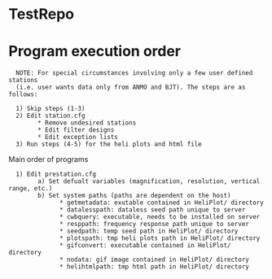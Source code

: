 TestRepo
========
Program execution order
===========================================================

      NOTE: For special circumstances involving only a few user defined stations 
      (i.e. user wants data only from ANMO and BJT). The steps are as follows:
      
      1) Skip steps (1-3)
      2) Edit station.cfg
            * Remove undesired stations
            * Edit filter designs
            * Edit exception lists
      3) Run steps (4-5) for the heli plots and html file

Main order of programs
      
      1) Edit prestation.cfg
            a) Set defualt variables (magnification, resolution, vertical range, etc.)
            b) Set system paths (paths are dependent on the host)
                  * getmetadata: exutable contained in HeliPlot/ directory
                  * datalesspath: dataless seed path unique to server
                  * cwbquery: executable, needs to be installed on server
                  * resppath: frequency response path unique to server
                  * seedpath: temp seed path in HeliPlot/ directory
                  * plotspath: tmp heli plots path in HeliPlot/ directory
                  * gifconvert: executable contained in HeliPlot/ directory
                  * nodata: gif image contained in HeliPlot/ directory
                  * helihtmlpath: tmp html path in HeliPlot/ directory
